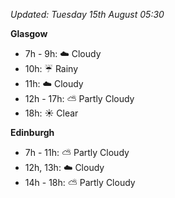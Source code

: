 *Updated: Tuesday 15th August 05:30*

**Glasgow**

* 7h - 9h: :cloud: Cloudy
* 10h: :umbrella: Rainy
* 11h: :cloud: Cloudy
* 12h - 17h: :partly_sunny: Partly Cloudy
* 18h: :sunny: Clear

**Edinburgh**

* 7h - 11h: :partly_sunny: Partly Cloudy
* 12h, 13h: :cloud: Cloudy
* 14h - 18h: :partly_sunny: Partly Cloudy
